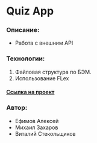 # Quiz App

### Описание:
* Работа с внешним API

### Технологии:

1. Файловая структура по БЭМ.
2. Использование FLex


#### [Ссылка на  проект](https://factorng.github.io/quizApp/)

### Автор:
* Ефимов Алексей
* Михаил Захаров
* Виталий Стекольщиков
